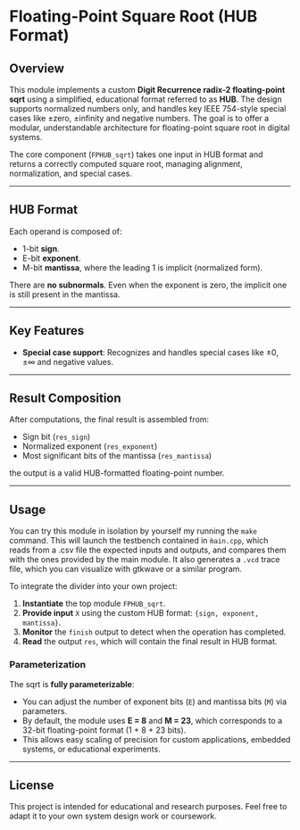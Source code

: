 # Floating-Point Square Root (HUB Format)

## Overview

This module implements a custom **Digit Recurrence radix-2 floating-point sqrt** using a simplified, educational format referred to as **HUB**. The design supports normalized numbers only, and handles key IEEE 754-style special cases like ±zero, ±infinity and negative numbers. The goal is to offer a modular, understandable architecture for floating-point square root in digital systems.

The core component (`FPHUB_sqrt`) takes one input in HUB format and returns a correctly computed square root, managing alignment, normalization, and special cases.

---

## HUB Format

Each operand is composed of:

- 1-bit **sign**.
- E-bit **exponent**.
- M-bit **mantissa**, where the leading 1 is implicit (normalized form).

There are **no subnormals**. Even when the exponent is zero, the implicit one is still present in the mantissa.

---

## Key Features

- **Special case support**: Recognizes and handles special cases like ±0, ±∞ and negative values.

---

## Result Composition

After computations, the final result is assembled from:
- Sign bit (`res_sign`)
- Normalized exponent (`res_exponent`)
- Most significant bits of the mantissa (`res_mantissa`)

the output is a valid HUB-formatted floating-point number.

---

## Usage

You can try this module in isolation by yourself my running the `make` command. This will launch the testbench contained in `m̀ain.cpp`, which reads from a .csv file the expected inputs and outputs, and compares them with the ones provided by the main module. It also generates a `.vcd` trace file, which you can visualize with gtkwave or a similar program.

To integrate the divider into your own project:

1. **Instantiate** the top module `FPHUB_sqrt`.
2. **Provide input** `X` using the custom HUB format: `{sign, exponent, mantissa}`.
3. **Monitor** the `finish` output to detect when the operation has completed.
4. **Read** the output `res`, which will contain the final result in HUB format.

### Parameterization

The sqrt is **fully parameterizable**:
- You can adjust the number of exponent bits (`E`) and mantissa bits (`M`) via parameters.
- By default, the module uses **E = 8** and **M = 23**, which corresponds to a 32-bit floating-point format (1 + 8 + 23 bits).
- This allows easy scaling of precision for custom applications, embedded systems, or educational experiments.

---


## License

This project is intended for educational and research purposes.
Feel free to adapt it to your own system design work or coursework.
